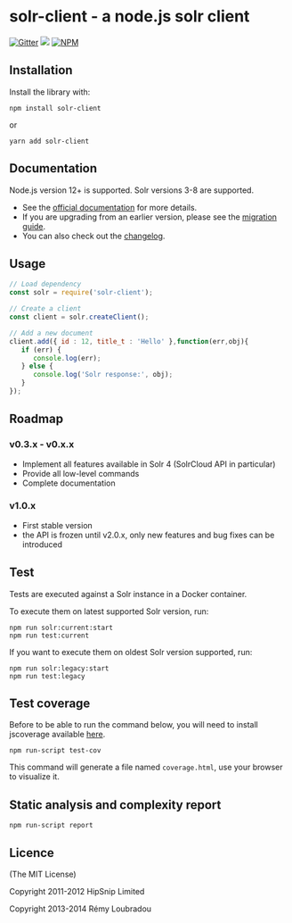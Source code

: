 # solr-client - a node.js solr client
[![Gitter](https://badges.gitter.im/Join%20Chat.svg)](https://gitter.im/lbdremy/solr-node-client?utm_source=badge&utm_medium=badge&utm_campaign=pr-badge&utm_content=badge)
![](https://github.com/lbdremy/solr-node-client/workflows/CI/badge.svg)
[![NPM](https://nodei.co/npm/solr-client.png?downloads=true&stars=true)](https://nodei.co/npm/solr-client/)


## Installation

Install the library with:

```shell
npm install solr-client
```

or

```shell
yarn add solr-client
```

## Documentation

Node.js version 12+ is supported.
Solr versions 3-8 are supported.

* See the [official documentation](https://lbdremy.github.io/solr-node-client/) for more details.
* If you are upgrading from an earlier version, please see the [migration guide](https://github.com/lbdremy/solr-node-client/blob/master/UPGRADING.md).
* You can also check out the [changelog](https://github.com/lbdremy/solr-node-client/blob/master/CHANGELOG.md).

## Usage

```js
// Load dependency
const solr = require('solr-client');

// Create a client
const client = solr.createClient();

// Add a new document
client.add({ id : 12, title_t : 'Hello' },function(err,obj){
   if (err) {
      console.log(err);
   } else {
      console.log('Solr response:', obj);
   }
});
```

## Roadmap

### v0.3.x - v0.x.x

- Implement all features available in Solr 4 (SolrCloud API in particular)
- Provide all low-level commands
- Complete documentation

### v1.0.x

- First stable version
- the API is frozen until v2.0.x, only new features and bug fixes can be introduced

## Test

Tests are executed against a Solr instance in a Docker container. 

To execute them on latest supported Solr version, run:

```shell
npm run solr:current:start
npm run test:current
```

If you want to execute them on oldest Solr version supported, run:

```shell
npm run solr:legacy:start
npm run test:legacy
```

## Test coverage

Before to be able to run the command below, you will need to install jscoverage available 
[here](https://github.com/visionmedia/node-jscoverage).

```
npm run-script test-cov
```

This command will generate a file named `coverage.html`, use your browser to visualize it.

## Static analysis and complexity report

```
npm run-script report
```

## Licence

(The MIT License)

Copyright 2011-2012 HipSnip Limited

Copyright 2013-2014 Rémy Loubradou
